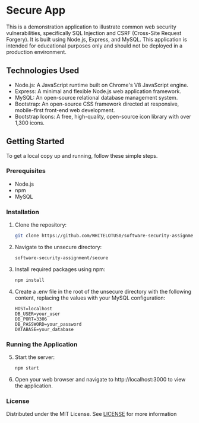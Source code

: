 # Secure App

This is a demonstration application to illustrate common web security vulnerabilities, specifically SQL Injection and CSRF (Cross-Site Request Forgery). It is built using Node.js, Express, and MySQL. This application is intended for educational purposes only and should not be deployed in a production environment.

## Technologies Used

- Node.js: A JavaScript runtime built on Chrome's V8 JavaScript engine.
- Express: A minimal and flexible Node.js web application framework.
- MySQL: An open-source relational database management system.
- Bootstrap: An open-source CSS framework directed at responsive, mobile-first front-end web development.
- Bootstrap Icons: A free, high-quality, open-source icon library with over 1,300 icons.

## Getting Started

To get a local copy up and running, follow these simple steps.

### Prerequisites

- Node.js
- npm
- MySQL

### Installation

1. Clone the repository:
   ```sh
   git clone https://github.com/WHITELOTUS0/software-security-assignment
   ```

2. Navigate to the unsecure directory:
    ```sh
    software-security-assignment/secure
    ```

3. Install required packages using npm:
    ```sh
    npm install
    ```

4. Create a .env file in the root of the unsecure directory with the following content, replacing the values with your MySQL configuration:
   ```
   HOST=localhost
   DB_USER=your_user
   DB_PORT=3306
   DB_PASSWORD=your_password
   DATABASE=your_database
   ```

### Running the Application

5. Start the server:
   ```sh
   npm start
   ```

6. Open your web browser and navigate to http://localhost:3000 to view the application.  

### License

Distributed under the MIT License. See [LICENSE](LICENSE) for more information
